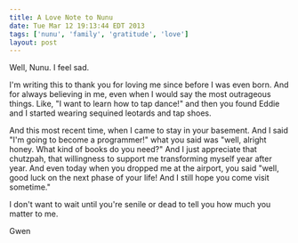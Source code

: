 ```yaml
---
title: A Love Note to Nunu
date: Tue Mar 12 19:13:44 EDT 2013
tags: ['nunu', 'family', 'gratitude', 'love']
layout: post
---
```

Well, Nunu. I feel sad. 

I'm writing this to thank you for loving me since before I was even born. And for always believing in me, even when I would say the most outrageous things. Like, "I want to learn how to tap dance!" and then you found Eddie and I started wearing sequined leotards and tap shoes. 

And this most recent time, when I came to stay in your basement. And I said "I'm going to become a programmer!" what you said was "well, alright honey. What kind of books do you need?" And I just appreciate that chutzpah, that willingness to support me transforming myself year after year. And even today when you dropped me at the airport, you said "well, good luck on the next phase of your life! And I still hope you come visit sometime." 

I don't want to wait until you're senile or dead to tell you how much you matter to me. 

Gwen